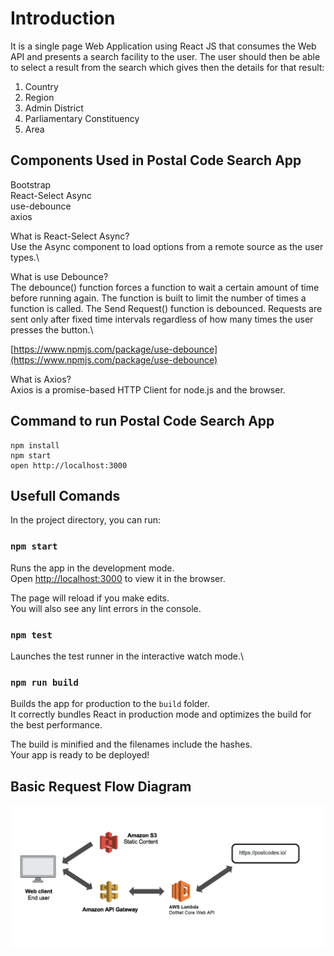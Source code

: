 # Introduction

It is a single page Web Application using React JS that consumes the Web API and presents a search facility to the user. The user should then be able to select a result from the search which gives then the details for that result: 
1.  Country
2.	Region
3.	Admin District
4.	Parliamentary Constituency
5.	Area

## Components Used in Postal Code Search App

Bootstrap\
React-Select Async\
use-debounce\
axios

What is React-Select Async?\
Use the Async component to load options from a remote source as the user types.\

What is use Debounce?\
The debounce() function forces a function to wait a certain amount of time before running again. The function is built to limit the number of times a function is called. The Send Request() function is debounced. Requests are sent only after fixed time intervals regardless of how many times the user presses the button.\

[https://www.npmjs.com/package/use-debounce](https://www.npmjs.com/package/use-debounce)

What is Axios?\
Axios is a promise-based HTTP Client for node.js and the browser.


## Command to run Postal Code Search App
```
npm install
npm start
open http://localhost:3000
```

## Usefull Comands

In the project directory, you can run:

### `npm start`

Runs the app in the development mode.\
Open [http://localhost:3000](http://localhost:3000) to view it in the browser.

The page will reload if you make edits.\
You will also see any lint errors in the console.

### `npm test`

Launches the test runner in the interactive watch mode.\

### `npm run build`

Builds the app for production to the `build` folder.\
It correctly bundles React in production mode and optimizes the build for the best performance.

The build is minified and the filenames include the hashes.\
Your app is ready to be deployed!


## Basic Request Flow Diagram
![](Structure.png)